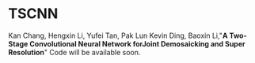 # TSCNN
Kan Chang, Hengxin Li, Yufei Tan, Pak Lun Kevin Ding, Baoxin Li,"**A Two-Stage Convolutional Neural Network forJoint Demosaicking and Super Resolution**"
Code will be available soon.
